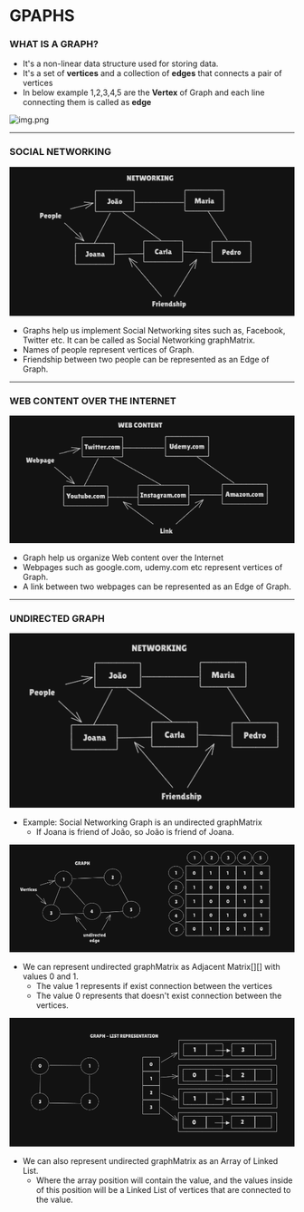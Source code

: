 # GPAPHS

### WHAT IS A GRAPH?
* It's a non-linear data structure used for storing data.
* It's a set of __vertices__ and a collection of __edges__ that connects a pair
of vertices
* In below example 1,2,3,4,5 are the __Vertex__ of Graph and each line connecting
them is called as __edge__

![img.png](images/graphMatrix.png)
***

### SOCIAL NETWORKING
![img.png](images/networking.png)
* Graphs help us implement Social Networking sites such as, Facebook, Twitter etc.
It can be called as Social Networking graphMatrix.
* Names of people represent vertices of Graph.
* Friendship between two people can be represented as an Edge of Graph.

***

### WEB CONTENT OVER THE INTERNET
![img.png](images/webcontent.png)
* Graph help us organize Web content over the Internet
* Webpages such as google.com, udemy.com etc represent vertices of Graph.
* A link between two webpages can be represented as an Edge of Graph.

***

### UNDIRECTED GRAPH
![img_1.png](images/undirected.png)
* Example: Social Networking Graph is an undirected graphMatrix
  * If Joana is friend of João, so João is friend of Joana.

![img.png](images/matrixrepresentantion.png)
* We can represent undirected graphMatrix as Adjacent Matrix[][] with values 0 and 1.
  * The value 1 represents if exist connection between the vertices
  * The value 0 represents that doesn't exist connection between the vertices.

![img.png](images/list-representation.png)
* We can also represent undirected graphMatrix as an Array of Linked List.
  * Where the array position will contain the value, and the values inside of this position
  will be a Linked List of vertices that are connected to the value.
